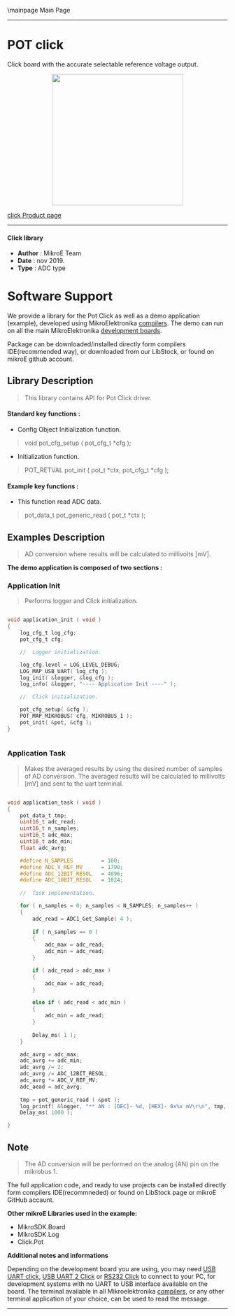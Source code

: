 \mainpage Main Page

---
# POT click

Click board with the accurate selectable reference voltage output.

<p align="center">
  <img src="https://download.mikroe.com/images/click_for_ide/pot_click.png" height=300px>
</p>

[click Product page](https://www.mikroe.com/pot-click)

---


#### Click library 

- **Author**        : MikroE Team
- **Date**          : nov 2019.
- **Type**          : ADC type


# Software Support

We provide a library for the Pot Click 
as well as a demo application (example), developed using MikroElektronika 
[compilers](https://shop.mikroe.com/compilers). 
The demo can run on all the main MikroElektronika [development boards](https://shop.mikroe.com/development-boards).

Package can be downloaded/installed directly form compilers IDE(recommended way), or downloaded from our LibStock, or found on mikroE github account. 

## Library Description

> This library contains API for Pot Click driver.

#### Standard key functions :

- Config Object Initialization function.
> void pot_cfg_setup ( pot_cfg_t *cfg ); 
 
- Initialization function.
> POT_RETVAL pot_init ( pot_t *ctx, pot_cfg_t *cfg );


#### Example key functions :
 
- This function read ADC data.
> pot_data_t pot_generic_read ( pot_t *ctx );

## Examples Description

> AD conversion where results will be calculated to millivolts [mV]. 

**The demo application is composed of two sections :**

### Application Init 

> Performs logger and Click initialization.


```c

void application_init ( void )
{
    log_cfg_t log_cfg;
    pot_cfg_t cfg;

    //  Logger initialization.

    log_cfg.level = LOG_LEVEL_DEBUG;
    LOG_MAP_USB_UART( log_cfg );
    log_init( &logger, &log_cfg );
    log_info( &logger, "---- Application Init ----" );

    //  Click initialization.

    pot_cfg_setup( &cfg );
    POT_MAP_MIKROBUS( cfg, MIKROBUS_1 );
    pot_init( &pot, &cfg );
}
  
```

### Application Task

> Makes the averaged results by using the desired number of samples of AD conversion.
> The averaged results will be calculated to millivolts [mV] and sent to the uart terminal.


```c

void application_task ( void )
{
    pot_data_t tmp;
    uint16_t adc_read;
    uint16_t n_samples;
    uint16_t adc_max;
    uint16_t adc_min;
    float adc_avrg;

    #define N_SAMPLES         = 100;
    #define ADC_V_REF_MV      = 1790;
    #define ADC_12BIT_RESOL   = 4096;
    #define ADC_10BIT_RESOL   = 1024;
    
    //  Task implementation.

    for ( n_samples = 0; n_samples < N_SAMPLES; n_samples++ )
    {
        adc_read = ADC1_Get_Sample( 4 );
        
        if ( n_samples == 0 )
        {
            adc_max = adc_read;
            adc_min = adc_read;
        }

        if ( adc_read > adc_max )
        {
            adc_max = adc_read;
        }

        else if ( adc_read < adc_min )
        {
            adc_min = adc_read;
        }
        
        Delay_ms( 1 );
    }

    adc_avrg = adc_max;
    adc_avrg += adc_min;
    adc_avrg /= 2;
    adc_avrg /= ADC_12BIT_RESOL;
    adc_avrg *= ADC_V_REF_MV;
    adc_aead = adc_avrg;
    
    tmp = pot_generic_read ( &pot );
    log_printf( &logger, "** AN : [DEC]- %d, [HEX]- 0x%x mV\r\n", tmp, tmp );
    Delay_ms( 1000 );

}  

```

## Note

> The AD conversion will be performed on the analog (AN) pin on the mikrobus 1.

The full application code, and ready to use projects can be  installed directly form compilers IDE(recommneded) or found on LibStock page or mikroE GitHub accaunt.

**Other mikroE Libraries used in the example:** 

- MikroSDK.Board
- MikroSDK.Log
- Click.Pot

**Additional notes and informations**

Depending on the development board you are using, you may need 
[USB UART click](https://shop.mikroe.com/usb-uart-click), 
[USB UART 2 Click](https://shop.mikroe.com/usb-uart-2-click) or 
[RS232 Click](https://shop.mikroe.com/rs232-click) to connect to your PC, for 
development systems with no UART to USB interface available on the board. The 
terminal available in all Mikroelektronika 
[compilers](https://shop.mikroe.com/compilers), or any other terminal application 
of your choice, can be used to read the message.



---

